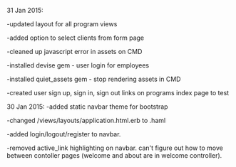 31 Jan 2015:

-updated layout for all program views

-added option to select clients from form page

-cleaned up javascript error in assets on CMD





-installed devise gem - user login for employees

-installed quiet_assets gem - stop rendering assets in CMD

-created user sign up, sign in, sign out links on programs index page to test


30 Jan 2015:
-added static navbar theme for bootstrap

-changed /views/layouts/application.html.erb to .haml

-added login/logout/register to navbar.

-removed active_link highlighting on navbar.  can't figure out how to move between contoller pages (welcome and about are in welcome controller).